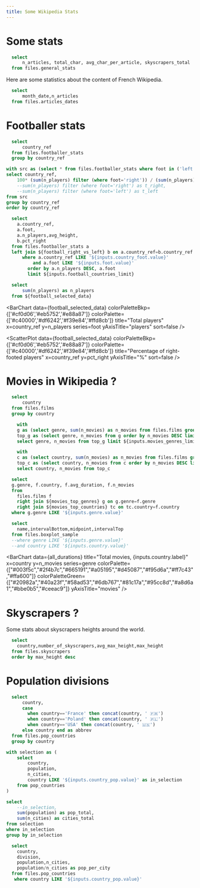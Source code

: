 ```yaml
---
title: Some Wikipedia Stats
---
```


# Some stats

```sql stats
  select
      n_articles, total_char, avg_char_per_article, skyscrapers_total
  from files.general_stats
```



Here are some statistics about the content of French Wikipedia.

<BigValue 
  data={stats} 
  value=n_articles
  title="Articles"
  fmt='#,##0.000,,"M"'
/>

<BigValue 
  data={stats} 
  value=total_char
  title="Total characters"
  fmt=num2b
/>

<BigValue 
  data={stats} 
  value=avg_char_per_article
  title="Characters per article (avg.)"
  fmt=num1k
/>


```sql article_dates
  select
      month_date,n_articles
  from files.articles_dates
```

<BarChart
    data={article_dates}
    title="Last modification date"
    x=month_date
    y=n_articles
    yAxisTitle="articles"
/>



# Footballer stats

[//]: # (Data selectors for football)

```sql countries_football
  select
      country_ref
  from files.footballer_stats
  group by country_ref
```

<Grid cols=2>
<div class="flex">
    <BigValue 
      data={stats_football} 
      value=n_players
      title="Players"
      fmt=id
    />
    <Dropdown data={countries_football} name=country_foot value=country_ref >
        <DropdownOption value="%" valueLabel="All Countries"/>
    </Dropdown>
    <Dropdown name=foot >
        <DropdownOption valueLabel="Any foot" value="%"/>
        <DropdownOption valueLabel="Left" value="left" />
        <DropdownOption valueLabel="Right" value="right" />
        <DropdownOption valueLabel="Both" value="both" />
    </Dropdown>
</div>
<div>
    <Slider
      title="Countries"
      name=football_countries_limit
      min=5
      max=300
      step=1
    />
</div>

</Grid>
   



[//]: # (Computed selected data for football)

```sql football_right_vs_left
with src as (select * from files.footballer_stats where foot in ('left', 'right'))
select country_ref,
    100* (sum(n_players) filter (where foot='right')) / (sum(n_players) filter (where foot='right')+sum(n_players) filter (where foot='left')) as pct_right
    --sum(n_players) filter (where foot='right') as t_right,
    --sum(n_players) filter (where foot='left') as t_left
from src
group by country_ref
order by country_ref
```

```sql football_selected_data
  select
    a.country_ref,
    a.foot,
    a.n_players,avg_height, 
    b.pct_right
  from files.footballer_stats a
  left join ${football_right_vs_left} b on a.country_ref=b.country_ref
      where a.country_ref LIKE '${inputs.country_foot.value}'
          and a.foot LIKE '${inputs.foot.value}'
        order by a.n_players DESC, a.foot
        limit ${inputs.football_countries_limit}

```

```sql stats_football
  select
      sum(n_players) as n_players
  from ${football_selected_data}
```

[//]: # (Graphs for football)



<BarChart
    data={football_selected_data}
    colorPaletteBkp={['#cf0d06','#eb5752','#e88a87']}
    colorPalette={['#c40000','#df6242','#f39e84','#ffd8cb']}
    title="Total players"
    x=country_ref
    y=n_players
    series=foot
    yAxisTitle="players"
    sort=false
/>

<ScatterPlot
    data={football_selected_data}
    colorPaletteBkp={['#cf0d06','#eb5752','#e88a87']}
    colorPalette={['#c40000','#df6242','#f39e84','#ffd8cb']}
    title="Percentage of right-footed players"
    x=country_ref
    y=pct_right
    yAxisTitle="%"
    sort=false
/>

# Movies in Wikipedia ?


```sql countries
  select
      country
  from files.films
  group by country
```

```sql movies_top_genres
    with 
    g as (select genre, sum(n_movies) as n_movies from files.films group by genre),
    top_g as (select genre, n_movies from g order by n_movies DESC limit 10)
    select genre, n_movies from top_g limit ${inputs.movies_genres_limit}
```


<Dropdown data={countries} name=country value=country >
    <DropdownOption value="%" valueLabel="All Countries"/>
</Dropdown>

<Dropdown data={movies_top_genres} name=genre value=genre>
    <DropdownOption value="%" valueLabel="All Genres"/>
</Dropdown>

<Slider
      title="Countries"
      name=movies_countries_limit
      min=5
      max=300
      step=1
    />
<Slider
      title="Top genres"
      name=movies_genres_limit
      min=5
      max=10
      step=1
    />

```sql movies_top_countries
    with 
    c as (select country, sum(n_movies) as n_movies from files.films group by country),
    top_c as (select country, n_movies from c order by n_movies DESC limit ${inputs.movies_countries_limit})
    select country, n_movies from top_c
```



```sql all_durations
  select 
  g.genre, f.country, f.avg_duration, f.n_movies
  from 
    files.films f
    right join ${movies_top_genres} g on g.genre=f.genre
    right join ${movies_top_countries} tc on tc.country=f.country
  where g.genre LIKE '${inputs.genre.value}'
```


```sql boxplot_data
  select 
    name,intervalBottom,midpoint,intervalTop
  from files.boxplot_sample
  --where genre LIKE '${inputs.genre.value}'
  --and country LIKE '${inputs.country.value}'
```


<BarChart
    data={all_durations}
    title="Total movies, {inputs.country.label}"
    x=country
    y=n_movies
    series=genre
    colorPalette={["#003f5c","#2f4b7c","#665191","#a05195","#d45087","#f95d6a","#ff7c43","#ffa600"]}
    colorPaletteGreen={["#20982a","#40a23f","#58ad53","#6db767","#81c17a","#95cc8d","#a8d6a1","#bbe0b5","#ceeac9"]}
    yAxisTitle="movies"
/>


<BoxPlot 
    data={boxplot_data}
    title="Movie duration, aggregated for {inputs.country.label} and {inputs.genre.label}"
    name=name
    intervalBottom=intervalBottom
    midpoint=midpoint
    intervalTop=intervalTop
    yFmt=usd0
/>

# Skyscrapers ?

Some stats about skyscrapers heights around the world.




<BigValue 
  data={stats} 
  value=skyscrapers_total
  title="Skyscrapers found"
  fmt=id
/>

```sql skyscrapers
  select
    country,number_of_skyscrapers,avg_max_height,max_height
  from files.skyscrapers
  order by max_height desc
```

<BarChart
    data={skyscrapers}
    title="Skyscrapers around the world"
    x=country
    y2=number_of_skyscrapers
    y=max_height
    type=grouped
    yAxisTitle="meters"
    y2AxisTitle="buildings"
/>


# Population divisions

```sql countries_pop
  select
      country,
      case 
        when country=='France' then concat(country, ' 🇫🇷')
        when country=='Poland' then concat(country, ' 🇵🇱')
        when country=='USA' then concat(country, ' 🇺🇸')
      else country end as abbrev
  from files.pop_countries
  group by country
```

<Dropdown data={countries_pop} name=country_pop value=country label=abbrev >
    <DropdownOption value="%" valueLabel="All Countries"/>
</Dropdown>


```sql population_totals
with selection as (
    select 
        country,
        population,
        n_cities,
        country LIKE '${inputs.country_pop.value}' as in_selection
    from pop_countries
)

select 
    --in_selection,
    sum(population) as pop_total,
    sum(n_cities) as cities_total
from selection
where in_selection
group by in_selection

```

<BigValue 
  data={population_totals} 
  value=pop_total
  title="Selected population"
  fmt=num2m
/>

<BigValue 
  data={population_totals} 
  value=cities_total
  title="Selected cities"
  fmt=num1k
/>


```sql population
  select
    country,
    division,
    population,n_cities,
    population/n_cities as pop_per_city
  from files.pop_countries
   where country LIKE '${inputs.country_pop.value}'
```

<BarChart
    data={population}
    title="Most populated divisions in {inputs.country_pop.label}"
    x=division
    y=pop_per_city
    y2=population
    type=grouped
    yAxisTitle="inhabitants"
    y2AxisTitle="cities"
/>
